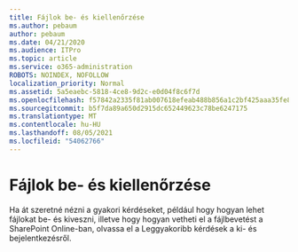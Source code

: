 ```yaml
---
title: Fájlok be- és kiellenőrzése
ms.author: pebaum
author: pebaum
ms.date: 04/21/2020
ms.audience: ITPro
ms.topic: article
ms.service: o365-administration
ROBOTS: NOINDEX, NOFOLLOW
localization_priority: Normal
ms.assetid: 5a5eaebc-5818-4ce8-9d2c-e0d04f8c6f7d
ms.openlocfilehash: f57842a2335f81ab007618efeab488b856a1c2bf425aaa35fe8912dcece25c7e
ms.sourcegitcommit: b5f7da89a650d2915dc652449623c78be6247175
ms.translationtype: MT
ms.contentlocale: hu-HU
ms.lasthandoff: 08/05/2021
ms.locfileid: "54062766"
---
```

# <a name="questions-about-check-in-and-out-files"></a>Fájlok be- és kiellenőrzése

Ha át szeretné nézni a gyakori kérdéseket, például hogy hogyan lehet fájlokat be- és [](https://go.microsoft.com/fwlink/?linkid=2018786) kiveszni, illetve hogy hogyan vetheti el a fájlbevetést a SharePoint Online-ban, olvassa el a Leggyakoribb kérdések a ki- és bejelentkezésről.
  

